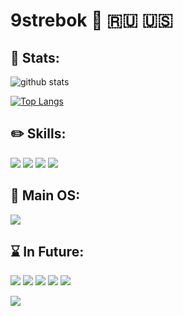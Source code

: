 # 9strebok :metal: :ru: :us:

## :telescope: Stats: 

![github stats](https://github-readme-stats.vercel.app/api?username=9strebok&show_icons=true)

[![Top Langs](https://github-readme-stats.vercel.app/api/top-langs/?username=9strebok&layout=compact)](https://github.com/anuraghazra/github-readme-stats)


## :pencil2: Skills:

![](https://img.shields.io/badge/-Vim-informational?style=for-the-badge&logo=vim&logoColor=white&color=darkgreen)
![](https://img.shields.io/badge/-Docker-informational?style=for-the-badge&logo=docker&logoColor=white&color=blue)
![](https://img.shields.io/badge/-Python-informational?style=for-the-badge&logo=python&logoColor=white&color=green) 
![](https://img.shields.io/badge/-Rust-informational?style=for-the-badge&logo=rust&logoColor=white&color=brown) 

## :penguin: Main OS:

![](https://img.shields.io/badge/-Linux-informational?style=for-the-badge&logo=linux&logoColor=white&color=black)


## :hourglass: In Future:
![](https://img.shields.io/badge/-Kotlin-informational?style=for-the-badge&logo=kotlin&logoColor=white&color=brown) 
![](https://img.shields.io/badge/-Scala-informational?style=for-the-badge&logo=scala&logoColor=white&color=brown) 
![](https://img.shields.io/badge/-JavaScript-informational?style=for-the-badge&logo=javascript&logoColor=white&color=yellow) 
![](https://img.shields.io/badge/-CoffeeScript-informational?style=for-the-badge&logo=coffeescript&logoColor=white&color=442d25) 
![](https://img.shields.io/badge/-Cfamily-informational?style=for-the-badge&logo=c&logoColor=white&color=blue) 

![](https://img.shields.io/badge/-MacOS-informational?style=for-the-badge&logo=apple&logoColor=white&color=black)



